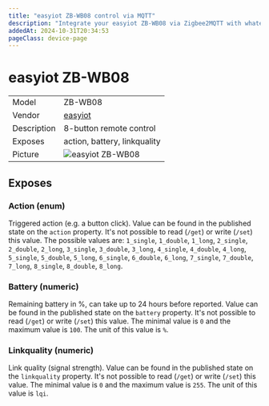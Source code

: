 ```yaml
---
title: "easyiot ZB-WB08 control via MQTT"
description: "Integrate your easyiot ZB-WB08 via Zigbee2MQTT with whatever smart home infrastructure you are using without the vendor's bridge or gateway."
addedAt: 2024-10-31T20:34:53
pageClass: device-page
---
```


<!-- !!!! -->
<!-- ATTENTION: This file is auto-generated through docgen! -->
<!-- You can only edit the "Notes"-Section between the two comment lines "Notes BEGIN" and "Notes END". -->
<!-- Do not use h1 or h2 heading within "## Notes"-Section. -->
<!-- !!!! -->

# easyiot ZB-WB08

|     |     |
|-----|-----|
| Model | ZB-WB08  |
| Vendor  | [easyiot](/supported-devices/#v=easyiot)  |
| Description | 8-button remote control |
| Exposes | action, battery, linkquality |
| Picture | ![easyiot ZB-WB08](https://www.zigbee2mqtt.io/images/devices/ZB-WB08.png) |


<!-- Notes BEGIN: You can edit here. Add "## Notes" headline if not already present. -->


<!-- Notes END: Do not edit below this line -->




## Exposes

### Action (enum)
Triggered action (e.g. a button click).
Value can be found in the published state on the `action` property.
It's not possible to read (`/get`) or write (`/set`) this value.
The possible values are: `1_single`, `1_double`, `1_long`, `2_single`, `2_double`, `2_long`, `3_single`, `3_double`, `3_long`, `4_single`, `4_double`, `4_long`, `5_single`, `5_double`, `5_long`, `6_single`, `6_double`, `6_long`, `7_single`, `7_double`, `7_long`, `8_single`, `8_double`, `8_long`.

### Battery (numeric)
Remaining battery in %, can take up to 24 hours before reported.
Value can be found in the published state on the `battery` property.
It's not possible to read (`/get`) or write (`/set`) this value.
The minimal value is `0` and the maximum value is `100`.
The unit of this value is `%`.

### Linkquality (numeric)
Link quality (signal strength).
Value can be found in the published state on the `linkquality` property.
It's not possible to read (`/get`) or write (`/set`) this value.
The minimal value is `0` and the maximum value is `255`.
The unit of this value is `lqi`.

